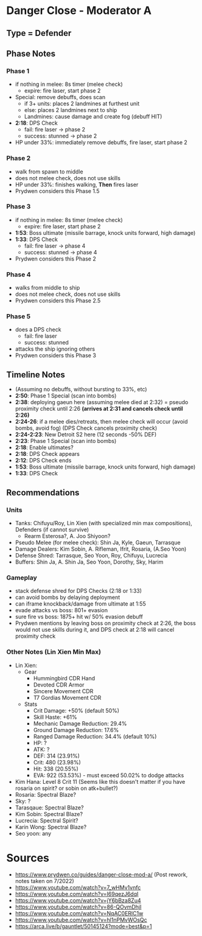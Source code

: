 # Danger Close - Moderator A
## Type = Defender
## Phase Notes
### Phase 1
- if nothing in melee: 8s timer (melee check)
  - expire: fire laser, start phase 2
- Special: remove debuffs, does scan 
  - if 3+ units: places 2 landmines at furthest unit
  - else: places 2 landmines next to ship 
  - Landmines: cause damage and create fog (debuff HIT)
- **2:18**: DPS Check 
  - fail: fire laser -> phase 2
  - success: stunned -> phase 2
- HP under 33%: immediately remove debuffs, fire laser, start phase 2
### Phase 2
- walk from spawn to middle
- does not melee check, does not use skills
- HP under 33%: finishes walking, **Then** fires laser
- Prydwen considers this Phase 1.5
### Phase 3
- if nothing in melee: 8s timer (melee check)
  - expire: fire laser, start phase 2
- **1:53**: Boss ultimate (missile barrage, knock units forward, high damage)
- **1:33**: DPS Check
  - fail: fire laser -> phase 4
  - success: stunned -> phase 4
- Prydwen considers this Phase 2
### Phase 4
- walks from middle to ship
- does not melee check, does not use skills
- Prydwen considers this Phase 2.5
### Phase 5
- does a DPS check
  - fail: fire laser
  - success: stunned
- attacks the ship ignoring others
- Prydwen considers this Phase 3
## Timeline Notes
- (Assuming no debuffs, without bursting to 33%, etc)
- **2:50**: Phase 1 Special (scan into bombs)
- **2:38**: deploying gaeun here (assuming melee died at 2:32) = pseudo proximity check until 2:26 **(arrives at 2:31 and cancels check until 2:26)**
- **2:24-26**: if a melee dies/retreats, then melee check will occur (avoid bombs, avoid fog) (DPS Check cancels proximity check)
- **2:24-2:23**: New Detroit S2 here (12 seconds -50% DEF)
- **2:23**: Phase 1 Special (scan into bombs) 
- **2:18**: Enable ultimates?
- **2:18**: DPS Check appears
- **2:12**: DPS Check ends
- **1:53**: Boss ultimate (missile barrage, knock units forward, high damage)
- **1:33**: DPS Check
## Recommendations
### Units
- Tanks: Chifuyu/Roy, Lin Xien (with specialized min max compositions), Defenders (if cannot survive)
  - Rearm Esterosa?, A. Joo Shiyoon?
- Pseudo Melee (for melee check): Shin Ja, Kyle, Gaeun, Tarrasque
- Damage Dealers: Kim Sobin, A. Rifleman, Ifrit, Rosaria, (A.Seo Yoon)
- Defense Shred: Tarrasque, Seo Yoon, Roy, Chifuyu, Lucrecia 
- Buffers: Shin Ja, A. Shin Ja, Seo Yoon, Dorothy, Sky, Harim
### Gameplay
- stack defense shred for DPS Checks (2:18 or 1:33)
- can avoid bombs by delaying deployment
- can iframe knockback/damage from ultimate at 1:55
- evade attacks vs boss: 801+ evasion
- sure fire vs boss: 1875+ hit w/ 50% evasion debuff    
- Prydwen mentions by leaving boss on proximity check at 2:26, the boss would not use skills during it, and DPS check at 2:18 will cancel proximity check
### Other Notes (Lin Xien Min Max)
- Lin Xien: 
  - Gear
    - Hummingbird CDR Hand
    - Devoted CDR Armor
    - Sincere Movement CDR
    - T7 Gordias Movement CDR
  - Stats
    - Crit Damage: +50% (default 50%)
    - Skill Haste: +61%
    - Mechanic Damage Reduction: 29.4%
    - Ground Damage Reduction: 17.6%
    - Ranged Damage Reduction: 34.4% (default 10%)
    - HP: ?
    - ATK: ?
    - DEF: 314 (23.91%)
    - Crit: 480 (23.98%)
    - Hit: 338 (20.55%)
    - EVA: 922 (53.53%) - must exceed 50.02% to dodge attacks
- Kim Hana: Level 8 Crit 11   (Seems like this doesn't matter if you have rosaria on spirit? or sobin on atk+bullet?)
- Rosaria: Spectral Blaze?
- Sky: ?
- Tarasqaue: Spectral Blaze?
- Kim Sobin: Spectral Blaze?
- Lucrecia: Spectral Spirit?
- Karin Wong: Spectral Blaze?
- Seo yoon: any
# Sources
- https://www.prydwen.co/guides/danger-close-mod-a/ (Post rework, notes taken on 7/2022)
- https://www.youtube.com/watch?v=7_wHMv1vnfc
- https://www.youtube.com/watch?v=I69qezJ6dqI
- https://www.youtube.com/watch?v=jY6bBza8Zu4
- https://www.youtube.com/watch?v=86-QOvmDhjI
- https://www.youtube.com/watch?v=NqAC0ERlC1w
- https://www.youtube.com/watch?v=hl1nPMvWOsQc
- https://arca.live/b/gauntlet/50145124?mode=best&p=1

